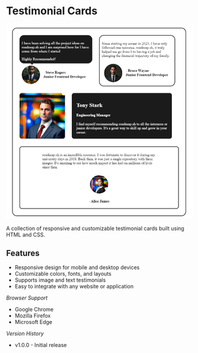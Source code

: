 # Testimonial Cards

![Image description](testimonial-cards.png)


A collection of responsive and customizable testimonial cards built using HTML and CSS.

## Features

* Responsive design for mobile and desktop devices
* Customizable colors, fonts, and layouts
* Supports image and text testimonials
* Easy to integrate with any website or application

*Browser Support*

- Google Chrome
- Mozilla Firefox
- Microsoft Edge

*Version History*

- v1.0.0 - Initial release

